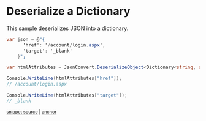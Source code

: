 # Deserialize a Dictionary

This sample deserializes JSON into a dictionary.

<!-- snippet: DeserializeDictionary -->
<a id='snippet-deserializedictionary'></a>
```cs
var json = @"{
      'href': '/account/login.aspx',
      'target': '_blank'
    }";

var htmlAttributes = JsonConvert.DeserializeObject<Dictionary<string, string>>(json);

Console.WriteLine(htmlAttributes["href"]);
// /account/login.aspx

Console.WriteLine(htmlAttributes["target"]);
// _blank
```
<sup><a href='/Src/Tests/Documentation/Samples/Serializer/DeserializeDictionary.cs#L35-L48' title='Snippet source file'>snippet source</a> | <a href='#snippet-deserializedictionary' title='Start of snippet'>anchor</a></sup>
<!-- endSnippet -->
